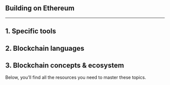 ## Building on Ethereum

---

## 1. Specific tools  


## 2. Blockchain languages  


## 3. Blockchain concepts & ecosystem  


Below, you’ll find all the resources you need to master these topics.